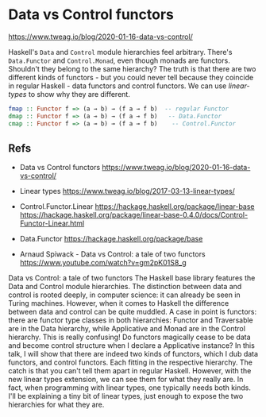 # Data vs Control functors

https://www.tweag.io/blog/2020-01-16-data-vs-control/

Haskell's `Data` and `Control` module hierarchies feel arbitrary. There's `Data.Functor` and `Control.Monad`, even though monads are functors. Shouldn't they belong to the same hierarchy? The truth is that there are two different kinds of functors - but you could never tell because they coincide in regular Haskell - data functors and control functors. We can use *linear-types* to show why they are different.

```hs
fmap :: Functor f => (a → b) → (f a → f b)  -- regular Functor
dmap :: Functor f => (a ⊸ b) → (f a ⊸ f b)   -- Data.Functor
cmap :: Functor f => (a ⊸ b) ⊸ (f a ⊸ f b)    -- Control.Functor
```





## Refs

* Data vs Control functors
https://www.tweag.io/blog/2020-01-16-data-vs-control/

* Linear types
https://www.tweag.io/blog/2017-03-13-linear-types/

* Control.Functor.Linear
https://hackage.haskell.org/package/linear-base
https://hackage.haskell.org/package/linear-base-0.4.0/docs/Control-Functor-Linear.html

* Data.Functor
https://hackage.haskell.org/package/base

* Arnaud Spiwack - Data vs Control: a tale of two functors
https://www.youtube.com/watch?v=gm2pK01S8_g

Data vs Control: a tale of two functors
The Haskell base library features the Data and Control module hierarchies. The distinction between data and control is rooted deeply, in computer science: it can already be seen in Turing machines. However, when it comes to Haskell the difference between data and control can be quite muddled. A case in point is functors: there are functor type classes in both hierarchies: Functor and Traversable are in the Data hierarchy, while Applicative and Monad are in the Control hierarchy. This is really confusing! Do functors magically cease to be data and become control structure when I declare a Applicative instance?
In this talk, I will show that there are indeed two kinds of functors, which I dub data functors, and control functors. Each fitting in the respective hierarchy. The catch is that you can't tell them apart in regular Haskell. However, with the new linear types extension, we can see them for what they really are. In fact, when programming with linear types, one typically needs both kinds. I'll be explaining a tiny bit of linear types, just enough to expose the two hierarchies for what they are.
